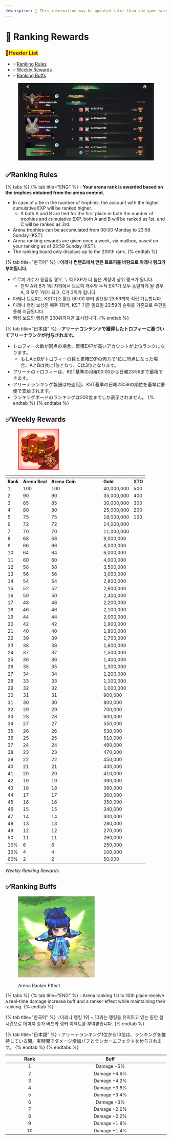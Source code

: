 ```yaml
---
description: 🛑 This information may be updated later than the game server data.
---
```


# 📁 Ranking Rewards

### <mark style="color:purple;">**📜Header List**</mark>

* ✅[Ranking Rules](ranking-rewards.md#trophy)
* ✅[Weekly Rewards](ranking-rewards.md#trophy-1)
* ✅[Ranking Buffs](ranking-rewards.md#trophy-2)

<figure><img src="../../.gitbook/assets/image (88).png" alt=""><figcaption></figcaption></figure>

## ✅Ranking Rules <a href="#trophy" id="trophy"></a>

{% tabs %}
{% tab title="ENG" %}
💡**Your arena rank is awarded based on the trophies obtained from the arena content.**

* In case of a tie in the number of trophies, the account with the higher cumulative EXP will be ranked higher.&#x20;
  * If both A and B are tied for the first place in both the number of trophies and cumulative EXP, both A and B will be ranked as 1st, and C will be ranked as 3rd.
* Arena trophies can be accumulated from 00:00 Monday to 23:59 Sunday (KST).
* Arena ranking rewards are given once a week, via mailbox, based on your ranking as of 23:59 Sunday (KST).
* The ranking board only displays up to the 200th rank.
{% endtab %}

{% tab title="한국어" %}
💡**아레나 컨텐츠에서 얻은 트로피를 바탕으로 아레나 랭크가 부여됩니다.**

* 트로피 개수가 동점일 경우, 누적 EXP가 더 높은 계정이 상위 랭크가 됩니다.
  * 만약 A와 B가 1위 자리에서 트로피 개수와 누적 EXP가 모두 동일하게 될 경우, A, B 모두 1위가 되고, C가 3위가 됩니다.
* 아레나 트로피는 KST기준 월요 00:00 부터 일요일 23:59까지 적립 가능합니다.
* 아레나 랭킹 보상은 매주 1회씩, KST 기준 일요일 23:59의 순위를 기준으로 우편을 통해 지급됩니다.
* 랭킹 보드의  랭킹은 200위까지만 표시됩니다.&#x20;
{% endtab %}

{% tab title="日本語" %}
💡**アリーナコンテンツで獲得したトロフィーに基づいてアリーナランクが付与されます。**

* トロフィーの数が同点の場合、累積EXPが高いアカウントが上位ランクになります。
  * もしAとBがトロフィーの数と累積EXPの両方で1位に同点になった場合、AとBは共に1位となり、Cは3位となります。
* アリーナのトロフィーは、KST基準の月曜00:00から日曜23:59まで蓄積できます。
* アリーナランキング報酬は毎週1回、KST基準の日曜23:59の順位を基準に郵便で支給されます。
* ランキングボードのランキングは200位までしか表示されません。
{% endtab %}
{% endtabs %}

## ✅Weekly Rewards <a href="#trophy" id="trophy"></a>

<figure><img src="../../.gitbook/assets/Item_Package003.png" alt=""><figcaption></figcaption></figure>

<table data-header-hidden><thead><tr><th></th><th></th><th width="149"></th><th></th><th></th></tr></thead><tbody><tr><td><strong>Rank</strong></td><td><strong>Arena Seal</strong></td><td><strong>Arena Coin</strong></td><td><strong>Gold</strong></td><td><strong>XTO</strong></td></tr><tr><td>1</td><td>100</td><td>100</td><td>     40,000,000</td><td>500</td></tr><tr><td>2</td><td>90</td><td>90</td><td>     35,000,000</td><td>400</td></tr><tr><td>3</td><td>85</td><td>85</td><td>     30,000,000</td><td>300</td></tr><tr><td>4</td><td>80</td><td>80</td><td>      25,000,000</td><td>200</td></tr><tr><td>5</td><td>75</td><td>75</td><td>      18,000,000</td><td>100</td></tr><tr><td>6</td><td>72</td><td>72</td><td>      14,000,000</td><td></td></tr><tr><td>7</td><td>70</td><td>70</td><td>      11,000,000</td><td></td></tr><tr><td>8</td><td>68</td><td>68</td><td>      9,000,000</td><td></td></tr><tr><td>9</td><td>66</td><td>66</td><td>      8,000,000</td><td></td></tr><tr><td>10</td><td>64</td><td>64</td><td>       6,000,000</td><td></td></tr><tr><td>11</td><td>60</td><td>60</td><td>       4,000,000</td><td></td></tr><tr><td>12</td><td>58</td><td>58</td><td>       3,500,000</td><td></td></tr><tr><td>13</td><td>56</td><td>56</td><td>       3,000,000</td><td></td></tr><tr><td>14</td><td>54</td><td>54</td><td>       2,800,000</td><td></td></tr><tr><td>15</td><td>52</td><td>52</td><td>       2,600,000</td><td></td></tr><tr><td>16</td><td>50</td><td>50</td><td>       2,400,000</td><td></td></tr><tr><td>17</td><td>48</td><td>48</td><td>       2,200,000</td><td></td></tr><tr><td>18</td><td>46</td><td>46</td><td>       2,100,000</td><td></td></tr><tr><td>19</td><td>44</td><td>44</td><td>       2,000,000</td><td></td></tr><tr><td>20</td><td>42</td><td>42</td><td>       1,900,000</td><td></td></tr><tr><td>21</td><td>40</td><td>40</td><td>       1,800,000</td><td></td></tr><tr><td>22</td><td>39</td><td>39</td><td>       1,700,000</td><td></td></tr><tr><td>23</td><td>38</td><td>38</td><td>       1,600,000</td><td></td></tr><tr><td>24</td><td>37</td><td>37</td><td>       1,500,000</td><td></td></tr><tr><td>25</td><td>36</td><td>36</td><td>       1,400,000</td><td></td></tr><tr><td>26</td><td>35</td><td>35</td><td>       1,300,000</td><td></td></tr><tr><td>27</td><td>34</td><td>34</td><td>       1,200,000</td><td></td></tr><tr><td>28</td><td>33</td><td>33</td><td>       1,100,000</td><td></td></tr><tr><td>29</td><td>32</td><td>32</td><td>       1,000,000</td><td></td></tr><tr><td>30</td><td>31</td><td>31</td><td>         900,000</td><td></td></tr><tr><td>31</td><td>30</td><td>30</td><td>         800,000</td><td></td></tr><tr><td>32</td><td>29</td><td>29</td><td>         700,000</td><td></td></tr><tr><td>33</td><td>28</td><td>28</td><td>         600,000</td><td></td></tr><tr><td>34</td><td>27</td><td>27</td><td>         550,000</td><td></td></tr><tr><td>35</td><td>26</td><td>26</td><td>         530,000</td><td></td></tr><tr><td>36</td><td>25</td><td>25</td><td>         510,000</td><td></td></tr><tr><td>37</td><td>24</td><td>24</td><td>         490,000</td><td></td></tr><tr><td>38</td><td>23</td><td>23</td><td>         470,000</td><td></td></tr><tr><td>39</td><td>22</td><td>22</td><td>         450,000</td><td></td></tr><tr><td>40</td><td>21</td><td>21</td><td>         430,000</td><td></td></tr><tr><td>41</td><td>20</td><td>20</td><td>         410,000</td><td></td></tr><tr><td>42</td><td>19</td><td>19</td><td>         390,000</td><td></td></tr><tr><td>43</td><td>18</td><td>18</td><td>         380,000</td><td></td></tr><tr><td>44</td><td>17</td><td>17</td><td>         360,000</td><td></td></tr><tr><td>45</td><td>16</td><td>16</td><td>         350,000</td><td></td></tr><tr><td>46</td><td>15</td><td>15</td><td>         340,000</td><td></td></tr><tr><td>47</td><td>14</td><td>14</td><td>         300,000</td><td></td></tr><tr><td>48</td><td>13</td><td>13</td><td>         280,000</td><td></td></tr><tr><td>49</td><td>12</td><td>12</td><td>         270,000</td><td></td></tr><tr><td>50</td><td>11</td><td>11</td><td>         260,000</td><td></td></tr><tr><td>10%</td><td>6</td><td>6</td><td>         250,000</td><td></td></tr><tr><td>30%</td><td>4</td><td>4</td><td>         100,000</td><td></td></tr><tr><td>60%</td><td>2</td><td>2</td><td>           50,000</td><td></td></tr></tbody></table>

&#x20;                                                             _Weekly Ranking Rewards_

## ✅Ranking Buffs <a href="#trophy" id="trophy"></a>

<figure><img src="../../.gitbook/assets/image (317).png" alt=""><figcaption><p>Arena Ranker Effect</p></figcaption></figure>

{% tabs %}
{% tab title="ENG" %}
💡Arena ranking 1st to 10th place receive a real-time damage increase buff and a ranker effect while maintaining their ranking.
{% endtab %}

{% tab title="한국어" %}
💡아레나 랭킹 1위 \~ 10위는 랭킹을 유지하고 있는 동안 실시간으로 데미지 증가 버프와 랭커 이펙트를 부여받습니다.
{% endtab %}

{% tab title="日本語" %}
💡アリーナランキング1位から10位は、ランキングを維持している間、実時間でダメージ増加バフとランカーエフェクトを付与されます。
{% endtab %}
{% endtabs %}

<table><thead><tr><th width="150.33333333333331" align="center">Rank</th><th width="373" align="center">Buff</th></tr></thead><tbody><tr><td align="center">1</td><td align="center">Damage +5%</td></tr><tr><td align="center">2</td><td align="center">Damage +4.6%</td></tr><tr><td align="center">3</td><td align="center">Damage +4.2%</td></tr><tr><td align="center">4</td><td align="center">Damage +3.8%</td></tr><tr><td align="center">5</td><td align="center">Damage +3.4%</td></tr><tr><td align="center">6</td><td align="center">Damage +3%</td></tr><tr><td align="center">7</td><td align="center">Damage +2.6%</td></tr><tr><td align="center">8</td><td align="center">Damage +2.2%</td></tr><tr><td align="center">9</td><td align="center">Damage +1.8%</td></tr><tr><td align="center">10</td><td align="center">Damage +1.4%</td></tr></tbody></table>
